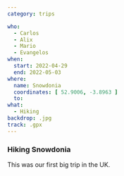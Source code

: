 ```yaml
---
category: trips

who:
  - Carlos
  - Alix
  - Mario
  - Evangelos
when:
  start: 2022-04-29
  end: 2022-05-03
where:
  name: Snowdonia
  coordinates: [ 52.9006, -3.8963 ]
  to:
what: 
  - Hiking
backdrop: .jpg
track: .gpx
---
```


### Hiking Snowdonia

This was our first big trip in the UK.

